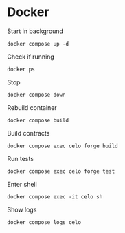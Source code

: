 # Docker

Start in background
```
docker compose up -d
```

Check if running
```
docker ps
```

Stop
```
docker compose down
```

Rebuild container
```
docker compose build
```

Build contracts
```
docker compose exec celo forge build
```

Run tests
```
docker compose exec celo forge test
```

Enter shell
```
docker compose exec -it celo sh
```

Show logs
```
docker compose logs celo
```
